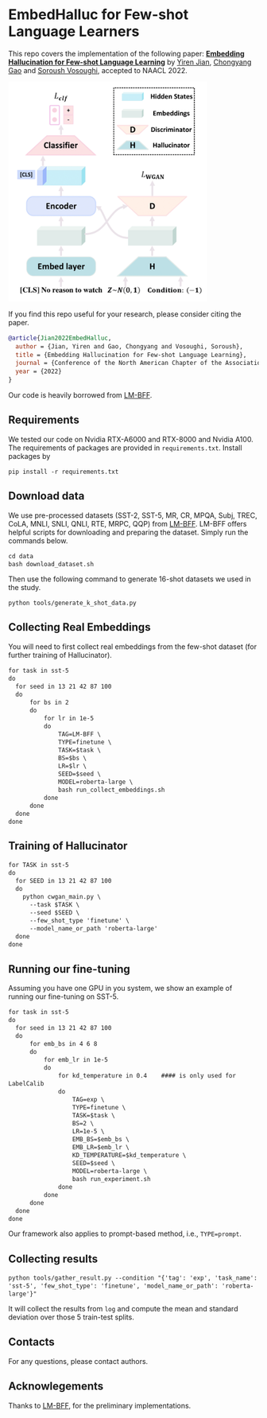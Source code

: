 # EmbedHalluc for Few-shot Language Learners

This repo covers the implementation of the following paper:  **[Embedding Hallucination for Few-shot Language Learning](https://arxiv.org/abs/2205.01307)** by [Yiren Jian](https://cs.dartmouth.edu/~yirenjian/), [Chongyang Gao](https://gcyzsl.github.io/) and [Soroush Vosoughi](https://www.cs.dartmouth.edu/~soroush/), accepted to NAACL 2022.

<img src="figures/overview.png" width="400">

If you find this repo useful for your research, please consider citing the paper.
```bibtex
@article{Jian2022EmbedHalluc,
  author = {Jian, Yiren and Gao, Chongyang and Vosoughi, Soroush},
  title = {Embedding Hallucination for Few-shot Language Learning},
  journal = {Conference of the North American Chapter of the Association for Computational Linguistics (NAACL)},
  year = {2022}
}
```


Our code is  heavily borrowed from [LM-BFF](https://github.com/princeton-nlp/LM-BFF).

## Requirements

We tested our code on Nvidia RTX-A6000 and RTX-8000 and Nvidia A100. The requirements of packages are provided in `requirements.txt`. Install packages by
```shell
pip install -r requirements.txt
```

## Download data
We use pre-processed datasets (SST-2, SST-5, MR, CR, MPQA, Subj, TREC, CoLA, MNLI, SNLI, QNLI, RTE, MRPC, QQP) from  [LM-BFF](https://github.com/princeton-nlp/LM-BFF). LM-BFF offers helpful scripts for downloading and preparing the dataset. Simply run the commands below.
```shell
cd data
bash download_dataset.sh
```
Then use the following command to generate 16-shot datasets we used in the study.
```shell
python tools/generate_k_shot_data.py
```

## Collecting Real Embeddings
You will need to first collect real embeddings from the few-shot dataset (for further training of Hallucinator).
```shell
for task in sst-5
do
  for seed in 13 21 42 87 100
  do
      for bs in 2
      do
          for lr in 1e-5
          do
              TAG=LM-BFF \
              TYPE=finetune \
              TASK=$task \
              BS=$bs \
              LR=$lr \
              SEED=$seed \
              MODEL=roberta-large \
              bash run_collect_embeddings.sh
          done
      done
  done
done
```

## Training of Hallucinator
```shell
for TASK in sst-5
do
  for SEED in 13 21 42 87 100
  do
    python cwgan_main.py \
      --task $TASK \
      --seed $SEED \
      --few_shot_type 'finetune' \
      --model_name_or_path 'roberta-large'
  done
done
```

## Running our fine-tuning
Assuming you have one GPU in you system, we show an example of running our fine-tuning on SST-5.

```shell
for task in sst-5
do
  for seed in 13 21 42 87 100
  do
      for emb_bs in 4 6 8
      do
          for emb_lr in 1e-5
          do
              for kd_temperature in 0.4    #### is only used for LabelCalib
              do
                  TAG=exp \
                  TYPE=finetune \
                  TASK=$task \
                  BS=2 \
                  LR=1e-5 \
                  EMB_BS=$emb_bs \
                  EMB_LR=$emb_lr \
                  KD_TEMPERATURE=$kd_temperature \
                  SEED=$seed \
                  MODEL=roberta-large \
                  bash run_experiment.sh
              done
          done
      done
  done
done
```
Our framework also applies to prompt-based method, i.e., ```TYPE=prompt```.


## Collecting results
```
python tools/gather_result.py --condition "{'tag': 'exp', 'task_name': 'sst-5', 'few_shot_type': 'finetune', 'model_name_or_path': 'roberta-large'}"
```
It will collect the results from ```log``` and compute the mean and standard deviation over those 5 train-test splits.

## Contacts
For any questions, please contact authors.


## Acknowlegements
Thanks to [LM-BFF](https://github.com/princeton-nlp/LM-BFF), for the preliminary implementations.
